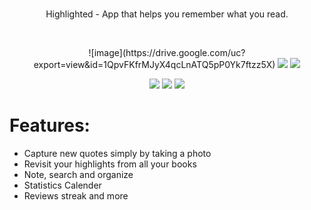 <br>

<p align='center'>
Highlighted - App that helps you remember what you read. 
</p>

<br>

<p align='center'>
    ![image](https://drive.google.com/uc?export=view&id=1QpvFKfrMJyX4qcLnATQ5pP0Yk7ftzz5X)
    <img src="https://drive.google.com/file/d/1QqOZGxHxLlgIc8oddSziFwHuUCsrSpjl/view?usp=sharing"/>
    <img src="https://drive.google.com/file/d/1Qrnx19g6pI8-woAow2eSErtzNCBEYFLT/view?usp=sharing"/>  
</p>

<p align='center'> 
    <img src="https://drive.google.com/file/d/1R6E0vhzSZO48_8eSVPIyTbqZUuKTol-J/view?usp=sharing"/>
    <img src="https://drive.google.com/file/d/1R4AHNF4jODTq9g0x1x85jxDTHlm4RsLu/view?usp=sharing"/>
    <img src="https://drive.google.com/file/d/1QxGqNQ8JXwkVe24TunU6Rsdb07UPhXh9/view?usp=sharing"/> 
</p>


# Features:

* Capture new quotes simply by taking a photo
* Revisit your highlights from all your books
* Note, search and organize
* Statistics Calender
* Reviews streak and more

